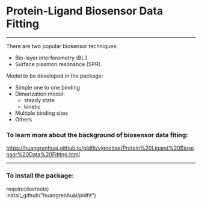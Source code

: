 # Protein-Ligand Biosensor Data Fitting
-----
There are two popular biosensor techniques:  
* Bio-layer interferometry (BLI) 
* Surface plasmon resonance (SPR).  

Model to be developed in the package:  
* Simple one to one binding
* Dimerization model:  
  + steady state 
  + kinetic 
* Multiple binding sites 
* Others


### To learn more about the background of biosensor data fiting:  

https://huangrenhuai.github.io/pldfit/vignettes/Protein%20Ligand%20Biosensor%20Data%20Fitting.html

-----
### To install the package:  
  require(devtools)  
  install_github("huangrenhuai/pldfit")

